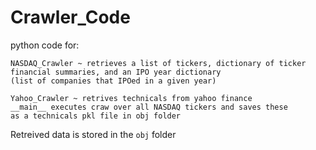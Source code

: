 # Crawler_Code
python code for: 

```
NASDAQ_Crawler ~ retrieves a list of tickers, dictionary of ticker financial summaries, and an IPO year dictionary
(list of companies that IPOed in a given year) 

Yahoo_Crawler ~ retrives technicals from yahoo finance 
__main__ executes craw over all NASDAQ tickers and saves these
as a technicals pkl file in obj folder
```

Retreived data is stored in the ```obj``` folder
